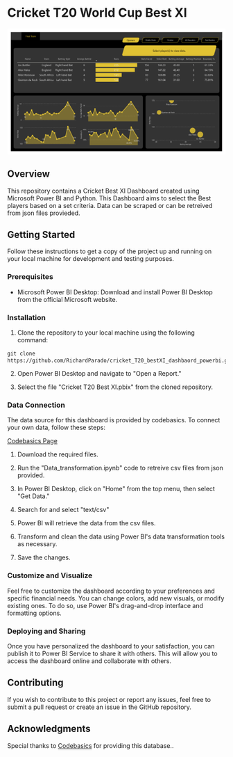 # Cricket T20 World Cup Best XI

![Cricket Best XI Dashboard](https://github.com/RichardParado/personal_website/blob/main/assets/images/Cricket%20T20%20Best%20XI%20Dashboard%20-%20Thumbnail.png)

## Overview

This repository contains a Cricket Best XI Dashboard created using Microsoft Power BI and Python. This Dashboard aims to select the Best players based on a set criteria. Data can be scraped or can be retreived from json files provieded.

## Getting Started

Follow these instructions to get a copy of the project up and running on your local machine for development and testing purposes.

### Prerequisites

- Microsoft Power BI Desktop: Download and install Power BI Desktop from the official Microsoft website.

### Installation

1. Clone the repository to your local machine using the following command:

```
git clone https://github.com/RichardParado/cricket_T20_bestXI_dashbaord_powerbi.git
```

2. Open Power BI Desktop and navigate to "Open a Report."

3. Select the file "Cricket T20 Best XI.pbix" from the cloned repository.

### Data Connection

The data source for this dashboard is provided by codebasics. To connect your own data, follow these steps:

[Codebasics Page](https://codebasics.io/resources/data-analytics-project-for-beginners)

1. Download the required files.

2. Run the "Data_transformation.ipynb" code to retreive csv files from json provided.

3. In Power BI Desktop, click on "Home" from the top menu, then select "Get Data."

4. Search for and select "text/csv"

5. Power BI will retrieve the data from the csv files.

6. Transform and clean the data using Power BI's data transformation tools as necessary.

7. Save the changes.

### Customize and Visualize

Feel free to customize the dashboard according to your preferences and specific financial needs. You can change colors, add new visuals, or modify existing ones. To do so, use Power BI's drag-and-drop interface and formatting options.

### Deploying and Sharing

Once you have personalized the dashboard to your satisfaction, you can publish it to Power BI Service to share it with others. This will allow you to access the dashboard online and collaborate with others.

## Contributing

If you wish to contribute to this project or report any issues, feel free to submit a pull request or create an issue in the GitHub repository.


## Acknowledgments

Special thanks to [Codebasics](https://codebasics.io/) for providing this database..


